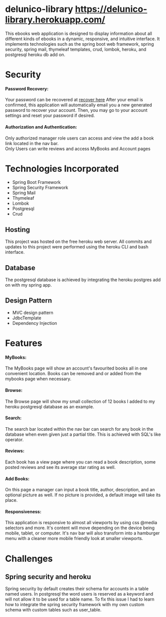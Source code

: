 # delunico-library https://delunico-library.herokuapp.com/
This ebooks web application is designed to display information about all different kinds of ebooks in a dynamic, responsive, and intuitive interface. It implements technologies such as the spring boot web framework, spring security, spring mail, thymeleaf templates, crud, lombok, heroku, and postgresql heroku db add on.
  
# Security
#### Password Recovery: ####
Your password can be recovered at <a href = "https://delunico-library.herokuapp.com/recover-account">recover here</a> After your email is confirmed, this application will automatically email you a new generated password to recover your account. Then, you may go to your account settings and reset your password if desired.
#### Authorization and Authentication: ####
 Only authorized manager role users can access and view the add a book link located in the nav bar.<br>
 Only Users can write reviews and access MyBooks and Account pages
 
 # Technologies Incorporated
<ul>
  <li>Spring Boot Framework</li>
  <li>Spring Security Framework</li>
  <li>Spring Mail</li>
  <li>Thymeleaf</li>
  <li>Lombok</li>
  <li>Postgresql</li>
  <li>Crud</li>
</ul>

## Hosting ##
This project was hosted on the free heroku web server. All commits and updates to this project were performed using the heroku CLI and bash interface.

## Database ##
The postgresql database is achieved by integrating the heroku postgres add on with my spring app. 

## Design Pattern ##
<ul>
  <li>MVC design pattern</li>
  <li>JdbcTemplate</li>
  <li>Dependency Injection </li>
</ul>
 
# Features
#### MyBooks: ####

  The MyBooks page will show an account's favourited books all in one convenient location. Books can be removed and or added from the mybooks page when necessary.
#### Browse: ####

  The Browse page will show my small collection of 12 books I added to my heroku postgresql database as an example. 
#### Search: ####

  The search bar located within the nav bar can search for any book in the database when even given just a partial title. This is achieved with SQL's like operator.
#### Reviews: ####

  Each book has a view page where you can read a book description, some posted reviews and see its average star rating as well.
#### Add Books: ####

  On this page a manager can input a book title, author, description, and an optional picture as well. If no picture is provided, a default image will take its place. 
#### Responsiveness: ####

  This application is responsive to almost all viewports by using css @media selectors and more. It's content will move depending on the device being mobile, tablet, or computer. It's nav bar will also transform into a hamburger menu with a cleaner more mobile friendly look at smaller viewports. 

# Challenges #

## Spring security and heroku ##
Spring security by default creates their schema for accounts in a table named users. In postgresql the word users is reserved as a keyword and will not allow it to be used for a table name. To fix this issue I had to learn how to integrate the spring security framework with my own custom schema with custom tables such as user_table.  

